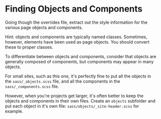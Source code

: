 # Finding Objects and Components

Going though the overrides file, extract out the style information for
the various page objects and components.

Hint: objects and components are typically named classes. Sometimes,
however, elements have been used as page objects. You should convert
these to proper classes.

To differentiate between objects and components, consider that objects
are generally composed of components, but components may appear in
many objects.

For small sites, such as this one, it's perfectly fine to put all the
objects in the `sass/_objects.scss` file, and all the components in
the `sass/_components.scss` file.

However, when you're projects get larger, it's often better to keep
the objects and components in their own files. Create an `objects`
subfolder and put each object in it's own file:
`sass/objects/_site-header.scss` for example.
